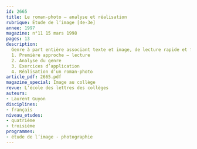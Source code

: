 ```yaml
---
id: 2665
title: Le roman-photo – analyse et réalisation
rubrique: Étude de l’image [4e-3e]
annee: 1997
magazine: n°11 15 mars 1998
pages: 13
description: 
  Genre à part entière associant texte et image, de lecture rapide et facile, le roman-photo touche un public important à travers des supports variés. Il peut s’inspirer d’œuvres connues, mais la plus grande part de la production fait appel à des scénarios écrits pour la circonstance. Pourquoi proposer à des élèves la réalisation d’un roman-photo ? Parce que c’est l’occasion d’analyser la notion de genre – ici, facile d’accès, et dont les règles spécifiques sont aisément repérables – et parce que sa réalisation, qui demande peu de moyens techniques, est l’occasion d’aborder concrètement l’analyse de l’image fixe et le rapport texte-image.
  1. Première approche – lecture
  2. Analyse du genre
  3. Exercices d’application
  4. Réalisation d’un roman-photo
article_pdf: 2665.pdf
magazine_special: Image au collège
revue: L’école des lettres des collèges
auteurs:
- Laurent Guyon
disciplines:
- français
niveau_etudes:
- quatrième
- troisième
programmes:
- étude de l’image - photographie
---
```

